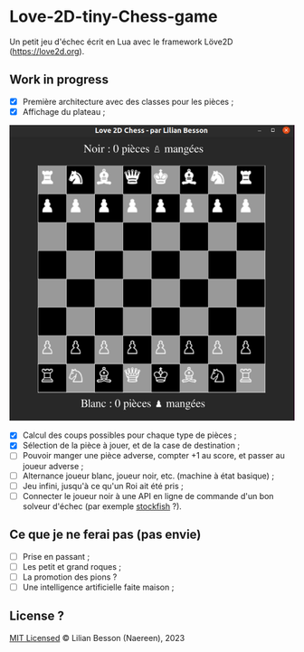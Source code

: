 # Love-2D-tiny-Chess-game

Un petit jeu d'échec écrit en Lua avec le framework Löve2D (https://love2d.org).

## Work in progress

- [x] Première architecture avec des classes pour les pièces ;
- [x] Affichage du plateau ;

![](demo_plateau_initial.png)

- [x] Calcul des coups possibles pour chaque type de pièces ;
- [x] Sélection de la pièce à jouer, et de la case de destination ;
- [ ] Pouvoir manger une pièce adverse, compter +1 au score, et passer au joueur adverse ;
- [ ] Alternance joueur blanc, joueur noir, etc. (machine à état basique) ;
- [ ] Jeu infini, jusqu'à ce qu'un Roi ait été pris ;
- [ ] Connecter le joueur noir à une API en ligne de commande d'un bon solveur d'échec (par exemple [stockfish](https://stockfishchess.org/) ?).

## Ce que je ne ferai pas (pas envie)

- [ ] Prise en passant ;
- [ ] Les petit et grand roques ;
- [ ] La promotion des pions ?
- [ ] Une intelligence artificielle faite maison ;

## License ?

[MIT Licensed](LICENSE)
© Lilian Besson (Naereen), 2023
